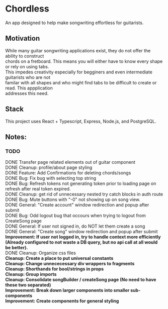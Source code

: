 # Chordless

An app designed to help make songwriting effortless for guitarists. <br />

## Motivation

While many guitar songwriting applications exist, they do not offer the ability to construct <br />
chords on a fretboard. This means you will either have to know every shape or rely on using tabs. <br />
This impedes creativity especially for begginers and even intermediate guitarists who are not <br />
familar with all shapes and who might find tabs to be difficult to create or read. This appplication <br />
addresses this need. <br />

## Stack

This project uses React + Typescript, Express, Node.js, and PostgreSQL. <br />

## Notes:

### TODO

DONE Transfer page related elements out of guitar component <br />
DONE Cleanup: profile/about page styling <br />
DONE Feature: Add Confirmations for deleting chords/songs <br />
DONE Bug: Fix bug with selecting top string <br />
DONE Bug: Refresh tokens not generating token prior to loading page on refresh after real token expired. <br />
DONE Cleanup: get rid of unnecessary nested try catch blocks in auth route <br />
DONE Bug: Mute buttons with "-0" not showing up on song view. <br />
DONE General: "Create account" window redirection and popup after submit <br />
DONE Bug: Odd logout bug that occours when trying to logout from CreateSong page <br />
DONE General: If user not signed in, do NOT let them create a song <br />
DONE General: "Create song" window redirection and popup after submit <br />
**Improvement: If user not logged in, try to handle context more efficiently (Already configured to not waste a DB query, but no api call at all would be better).** <br />
DONE Cleanup: Organize css files <br />
**Cleanup: Create a place to put universal constants** <br />
**Cleanup: Change unnececessary div wrappers to fragments** <br />
**Cleanup: Shorthands for bool/strings in props** <br />
**Cleanup: Group imports** <br />
**Cleanup: Consolidate songBuilder / createSong page (No need to have these two separated)** <br />
**Improvement: Break down larger components into smaller sub-components** <br />
**Improvement: Create components for general styling** <br />
